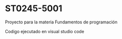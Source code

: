 # ST0245-5001
Proyecto para la materia Fundamentos de programación

Codigo ejecutado en visual studio code
